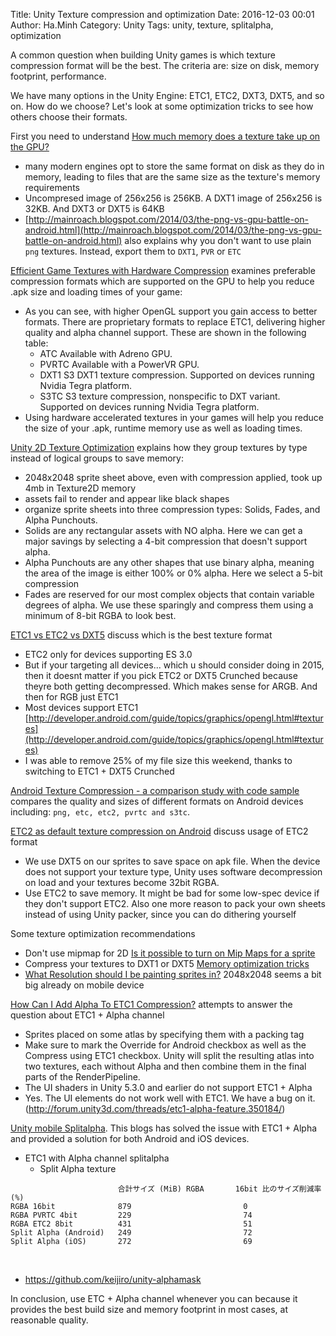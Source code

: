 Title: Unity Texture compression and optimization
Date: 2016-12-03 00:01
Author: Ha.Minh
Category: Unity
Tags: unity, texture, splitalpha, optimization

A common question when building Unity games is which texture compression format will be the best. The criteria are: size on disk, memory footprint, performance.

We have many options in the Unity Engine: ETC1, ETC2, DXT3, DXT5, and so on. How do we choose? Let's look at some optimization tricks to see how others choose their formats.

First you need to understand [How much memory does a texture take up on the GPU?](http://gamedev.stackexchange.com/questions/5171/how-much-memory-does-a-texture-take-up-on-the-gpu)

* many modern engines opt to store the same format on disk as they do in memory, leading to files that are the same size as the texture's memory requirements
* Uncompresed image of 256x256 is 256KB. A DXT1 image of 256x256 is 32KB. And DXT3 or DXT5 is 64KB
* [http://mainroach.blogspot.com/2014/03/the-png-vs-gpu-battle-on-android.html](http://mainroach.blogspot.com/2014/03/the-png-vs-gpu-battle-on-android.html) also explains why you don't want to use plain `png` textures. Instead, export them to `DXT1`, `PVR` or `ETC`

[Efficient Game Textures with Hardware Compression](https://web.archive.org/web/20160826092252/http://android-developers.blogspot.com/2015/01/efficient-game-textures-with-hardware.html) examines preferable compression formats which are supported on the GPU to help you reduce .apk size and loading times of your game:

* As you can see, with higher OpenGL support you gain access to better formats. There are proprietary formats to replace ETC1, delivering higher quality and alpha channel support. These are shown in the following table:
    * ATC	Available with Adreno GPU.
    * PVRTC	Available with a PowerVR GPU.
    * DXT1	S3 DXT1 texture compression. Supported on devices running Nvidia Tegra platform.
    * S3TC	S3 texture compression, nonspecific to DXT variant. Supported on devices running Nvidia Tegra platform.
* Using hardware accelerated textures in your games will help you reduce the size of your .apk, runtime memory use as well as loading times.

[Unity 2D Texture Optimization](https://web.archive.org/web/20160507141202/http://biobeasts.artix.com/unity-2d-texture-optimization/) explains how they group textures by type instead of logical groups to save memory:

* 2048x2048 sprite sheet above, even with compression applied, took up 4mb in Texture2D memory
* assets fail to render and appear like black shapes
* organize sprite sheets into three compression types: Solids, Fades, and Alpha Punchouts.
* Solids are any rectangular assets with NO alpha. Here we can get a major savings by selecting a 4-bit compression that doesn't support alpha.
* Alpha Punchouts are any other shapes that use binary alpha, meaning the area of the image is either 100% or 0% alpha. Here we select a 5-bit compression
* Fades are reserved for our most complex objects that contain variable degrees of alpha. We use these sparingly and compress them using a minimum of 8-bit RGBA to look best.

[ETC1 vs ETC2 vs DXT5](https://web.archive.org/web/20160513225925/http://forum.unity3d.com/threads/etc1-vs-etc2-texture-compression.219842/) discuss which is the best texture format

* ETC2 only for devices supporting ES 3.0
* But if your targeting all devices... which u should consider doing in 2015, then it doesnt matter if you pick ETC2 or DXT5 Crunched because theyre both getting decompressed. Which makes sense for ARGB. And then for RGB just ETC1
* Most devices support ETC1 [http://developer.android.com/guide/topics/graphics/opengl.html#textures](http://developer.android.com/guide/topics/graphics/opengl.html#textures)
* I was able to remove 25% of my file size this weekend, thanks to switching to ETC1 + DXT5 Crunched


[Android Texture Compression - a comparison study with code sample](https://web.archive.org/web/20150610061237/https://software.intel.com/en-us/articles/android-texture-compression-a-comparison-study-with-code-sample) compares the quality and sizes of different formats on Android devices including: `png, etc, etc2, pvrtc and s3tc`.

[ETC2 as default texture compression on Android](https://web.archive.org/web/20160513225136/http://forum.unity3d.com/threads/etc2-as-default-texture-compression-on-android.348582/) discuss usage of ETC2 format

* We use DXT5 on our sprites to save space on apk file. When the device does not support your texture type, Unity uses software decompression on load and your textures become 32bit RGBA.
* Use ETC2 to save memory. It might be bad for some low-spec device if they don't support ETC2. Also one more reason to pack your own sheets instead of using Unity packer, since you can do dithering yourself

Some texture optimization recommendations

* Don't use mipmap for 2D [Is it possible to turn on Mip Maps for a sprite](https://web.archive.org/web/20160422114629/http://forum.unity3d.com/threads/is-it-possible-to-turn-on-mip-maps-for-a-sprite.219054/)
* Compress your textures to DXT1 or DXT5 [Memory optimization tricks](https://web.archive.org/web/20160428065248/http://forum.unity3d.com/threads/tips-and-tricks-make-sure-to-profile-your-phone-apps-memory-usage.202952/)
* [What Resolution should I be painting sprites in?](https://web.archive.org/web/20160520084556/http://forum.unity3d.com/threads/what-resolution-should-i-be-painting-sprites-in.225845/) 2048x2048 seems a bit big already on mobile device


[How Can I Add Alpha To ETC1 Compression?](https://support.unity3d.com/hc/en-us/articles/207051116-How-can-I-add-Alpha-to-ETC1-Compression-) attempts to answer the question about ETC1 + Alpha channel

* Sprites placed on some atlas by specifying them with a packing tag
* Make sure to mark the Override for Android checkbox as well as the Compress using ETC1 checkbox. Unity will split the resulting atlas into two textures, each without Alpha and then combine them in the final parts of the RenderPipeline.
* The UI shaders in Unity 5.3.0 and earlier do not support ETC1 + Alpha
* Yes. The UI elements do not work well with ETC1. We have a bug on it. (http://forum.unity3d.com/threads/etc1-alpha-feature.350184/)


[Unity mobile Splitalpha](https://web.archive.org/web/20160726041743/http://developers.mobage.jp/blog/texture-compression). This blogs has solved the issue with ETC1 + Alpha and provided a solution for both Android and iOS devices.

* ETC1 with Alpha channel splitalpha
    * Split Alpha texture

```
                        合計サイズ (MiB) RGBA       16bit 比のサイズ削減率 (%)
RGBA 16bit	            879	                        0
RGBA PVRTC 4bit	        229	                        74
RGBA ETC2 8bit	        431	                        51
Split Alpha (Android)	249	                        72
Split Alpha (iOS)	    272	                        69
```
<br/>

* https://github.com/keijiro/unity-alphamask

In conclusion, use ETC + Alpha channel whenever you can because it provides the best build size and memory footprint in most cases, at reasonable quality.

